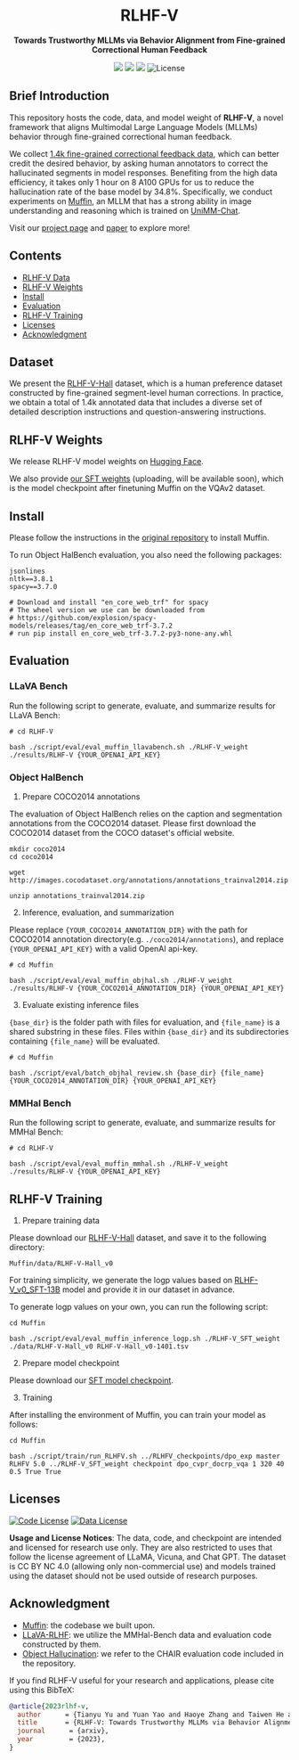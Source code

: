 <div align="center">

# RLHF-V
**Towards Trustworthy MLLMs via Behavior Alignment from Fine-grained Correctional Human Feedback**

<a href='https://rlhf-v.github.io'><img src='https://img.shields.io/badge/Project-Page-Green'></a>
<a href='http://120.92.209.146:8081'><img src='https://img.shields.io/badge/Demo-Page-purple'></a>
<a href='https://github.com/RLHF-V/RLHF-V/blob/main/assets/RLHF-V.pdf'><img src='https://img.shields.io/badge/Paper-PDF-orange'></a>
![License](https://img.shields.io/badge/License-BSD-blue.svg)
</div>


## Brief Introduction

This repository hosts the code, data, and model weight of **RLHF-V**, a novel framework that aligns Multimodal Large Language Models (MLLMs) behavior through fine-grained correctional human feedback.

We collect <a href="https://huggingface.co/datasets/HaoyeZhang/RLHF-V-Hall_v0/tree/main">1.4k fine-grained correctional feedback data</a>, which can better credit the desired behavior, by asking human annotators to correct the hallucinated segments in model responses. Benefiting from the high data efficiency, it takes only 1 hour on 8 A100 GPUs for us to reduce the hallucination rate of the base model by 34.8%. Specifically, we conduct experiments on [Muffin](https://arxiv.org/abs/2310.00653), an MLLM that has a strong ability in image understanding and reasoning which is trained on [UniMM-Chat](https://huggingface.co/datasets/Yirany/UniMM-Chat/settings).

Visit our [project page](https://rlhf-v.github.io) and [paper](assets/RLHF-V.pdf) to explore more!


## Contents <!-- omit in toc -->

- [RLHF-V Data](#rlhf-v-data)
- [RLHF-V Weights](#rlhf-v-weights)
- [Install](#install)
- [Evaluation](#evaluation)
- [RLHF-V Training](#rlhf-v-training)
- [Licenses](#licenses)
- [Acknowledgment](#acknowledgment)

## Dataset

We present the [RLHF-V-Hall](https://huggingface.co/datasets/HaoyeZhang/RLHF-V-Hall_v0/tree/main) dataset, which is a human preference dataset constructed by fine-grained segment-level human corrections. In practice, we obtain a total of 1.4k annotated data that includes a diverse set of detailed description instructions and question-answering instructions.


## RLHF-V Weights

We release RLHF-V model weights on [Hugging Face](https://huggingface.co/openbmb/RLHF-V_v0).

We also provide [our SFT weights](https://huggingface.co/Yirany/RLHF-V_v0_SFT) (uploading, will be available soon), which is the model checkpoint after finetuning Muffin on the VQAv2 dataset.

## Install

Please follow the instructions in the [original repository](https://github.com/thunlp/muffin#install) to install Muffin.

To run Object HalBench evaluation, you also need the following packages:
```
jsonlines
nltk==3.8.1
spacy==3.7.0

# Download and install "en_core_web_trf" for spacy
# The wheel version we use can be downloaded from
# https://github.com/explosion/spacy-models/releases/tag/en_core_web_trf-3.7.2
# run pip install en_core_web_trf-3.7.2-py3-none-any.whl
```

## Evaluation

### LLaVA Bench

Run the following script to generate, evaluate, and summarize results for LLaVA Bench:

```
# cd RLHF-V

bash ./script/eval/eval_muffin_llavabench.sh ./RLHF-V_weight ./results/RLHF-V {YOUR_OPENAI_API_KEY}
```

### Object HalBench

1. Prepare COCO2014 annotations

The evaluation of Object HalBench relies on the caption and segmentation annotations from the COCO2014 dataset. Please first download the COCO2014 dataset from the COCO dataset's official website.

```
mkdir coco2014
cd coco2014

wget http://images.cocodataset.org/annotations/annotations_trainval2014.zip

unzip annotations_trainval2014.zip
```

2. Inference, evaluation, and summarization

Please replace `{YOUR_COCO2014_ANNOTATION_DIR}` with the path for COCO2014 annotation directory(e.g. `./coco2014/annotations`), and replace `{YOUR_OPENAI_API_KEY}` with a valid OpenAI api-key.

```
# cd Muffin

bash ./script/eval/eval_muffin_objhal.sh ./RLHF-V_weight ./results/RLHF-V {YOUR_COCO2014_ANNOTATION_DIR} {YOUR_OPENAI_API_KEY}
```

3. Evaluate existing inference files

`{base_dir}` is the folder path with files for evaluation, and `{file_name}` is a shared substring in these files. Files within `{base_dir}` and its subdirectories containing `{file_name}` will be evaluated.

```
# cd Muffin

bash ./script/eval/batch_objhal_review.sh {base_dir} {file_name} {YOUR_COCO2014_ANNOTATION_DIR} {YOUR_OPENAI_API_KEY}
```

### MMHal Bench

Run the following script to generate, evaluate, and summarize results for MMHal Bench:

```
# cd RLHF-V

bash ./script/eval/eval_muffin_mmhal.sh ./RLHF-V_weight ./results/RLHF-V {YOUR_OPENAI_API_KEY}
```




## RLHF-V Training

1. Prepare training data

Please download our [RLHF-V-Hall](https://huggingface.co/datasets/HaoyeZhang/RLHF-V-Hall_v0/tree/main) dataset, and save it to the following directory:

```
Muffin/data/RLHF-V-Hall_v0
```

For training simplicity, we generate the logp values based on [RLHF-V_v0_SFT-13B](https://huggingface.co/Yirany/RLHF-V_v0_SFT/tree/main) model and provide it in our dataset in advance.

To generate logp values on your own, you can run the following script:

```
cd Muffin

bash ./script/eval/eval_muffin_inference_logp.sh ./RLHF-V_SFT_weight ./data/RLHF-V-Hall_v0 RLHF-V-Hall_v0-1401.tsv
```

2. Prepare model checkpoint

Please download our [SFT model checkpoint](https://huggingface.co/Yirany/RLHF-V_v0_SFT/tree/main).

3. Training

After installing the environment of Muffin, you can train your model as follows:
```
cd Muffin

bash ./script/train/run_RLHFV.sh ../RLHFV_checkpoints/dpo_exp master RLHFV 5.0 ../RLHF-V_SFT_weight checkpoint dpo_cvpr_docrp_vqa 1 320 40 0.5 True True
```

## Licenses


[![Code License](https://img.shields.io/badge/Code%20License-Apache_2.0-green.svg)](https://github.com/tatsu-lab/stanford_alpaca/blob/main/LICENSE)
[![Data License](https://img.shields.io/badge/Data%20License-CC%20By%20NC%204.0-red.svg)](https://github.com/tatsu-lab/stanford_alpaca/blob/main/DATA_LICENSE)

**Usage and License Notices**: The data, code, and checkpoint are intended and licensed for research use only. They are also restricted to uses that follow the license agreement of LLaMA, Vicuna, and Chat GPT. The dataset is CC BY NC 4.0 (allowing only non-commercial use) and models trained using the dataset should not be used outside of research purposes.


## Acknowledgment

- [Muffin](https://github.com/thunlp/muffin): the codebase we built upon.
- [LLaVA-RLHF](https://github.com/llava-rlhf/LLaVA-RLHF): we utilize the MMHal-Bench data and evaluation code constructed by them.
- [Object Hallucination](https://github.com/LisaAnne/Hallucination): we refer to the CHAIR evaluation code included in the repository.

If you find RLHF-V useful for your research and applications, please cite using this BibTeX:
```bibtex
@article{2023rlhf-v,
  author      = {Tianyu Yu and Yuan Yao and Haoye Zhang and Taiwen He and Yifeng Han and Ganqu Cui and Jinyi Hu and Zhiyuan Liu and Hai-Tao Zheng and Maosong Sun and Tat-Seng Chua},
  title       = {RLHF-V: Towards Trustworthy MLLMs via Behavior Alignment from Fine-grained Correctional Human Feedback},
  journal      = {arxiv},
  year         = {2023},
}
```
